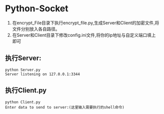 # Python-Socket

1. 在encrypt_File目录下执行encrypt_file.py,生成Server和Client的加密文件,将文件分别放入各自路径。
2. 在Server和Client目录下修改config.ini文件,将你的ip地址与自定义端口填上即可

## 执行Server:
    python Server.py
    Server listening on 127.0.0.1:3344

## 执行Client.py
    python Client.py
    Enter data to send to server:(这里输入需要执行的shell命令)

